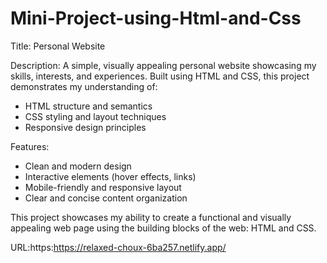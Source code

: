 # Mini-Project-using-Html-and-Css
Title: Personal Website

Description: A simple, visually appealing personal website showcasing my skills, interests, and experiences. Built using HTML and CSS, this project demonstrates my understanding of:

- HTML structure and semantics
- CSS styling and layout techniques
- Responsive design principles

Features:

- Clean and modern design
- Interactive elements (hover effects, links)
- Mobile-friendly and responsive layout
- Clear and concise content organization

This project showcases my ability to create a functional and visually appealing web page using the building blocks of the web: HTML and CSS.

URL:https:https://relaxed-choux-6ba257.netlify.app/